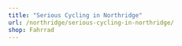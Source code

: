 ```yaml
---
title: "Serious Cycling in Northridge"
url: /northridge/serious-cycling-in-northridge/
shop: Fahrrad
---
```

